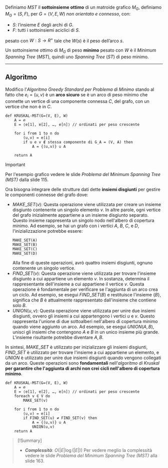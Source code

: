 Definiamo $MST$ il **sottoinsieme ottimo** di un matroide grafico $M_G$, definiamo $M_G = (S, F)$, per $G=(V,E,W)$ *non orientato e connesso*, con:
- $S$: l’insieme $E$ degli archi di $G$.
- $F$: tutti i sottoinsiemi aciclici di $S$.

pesato con $W : S → R^+$ tale che $W(s)$ è il peso dell’arco $s$.

Un sottoinsieme ottimo di $M_G$ di peso **minimo** pesato con $W$ è il *Minimum Spanning Tree* ($MST$), quindi uno *Spanning Tree* ($ST$) di peso minimo.

---
## Algoritmo

Modifico l'*Algoritmo Greedy Standard per Problema di Minimo* stando al fatto che $e_i = (u, v)$ è un **arco sicuro** se è un arco di peso minimo che connette un vertice di una componente connessa $C$, del grafo, con un vertice che non è in $C$.

``` Pseudocodice TI:"KRUSKAL-MST" "FOLD"
def KRUSKAL-MST(G=(V, E), W) 
	A = ∅
	E = ⟨e[1], e[2], …, e[n]⟩ // ordinati per peso crescente
	
	for i from 1 to n do
		(u,v) = e[i]
		if u e v ∉ stessa componente di G_A = (V, A) then
			A = {(u,v)} ∪ A
		
	return A
```

>[!Important]
>Per l'esempio grafico vedere le slide *Problema del Minimum Spanning Tree (MST)* dalla slide $115$.

Ora bisogna integrare delle strutture dati dette **insiemi disgiunti** per gestire le componenti connesse del grafo dove:
- $MAKE\_SET(v)$: Questa operazione viene utilizzata per creare un insieme disgiunto contenente un singolo elemento $v$. In altre parole, ogni vertice del grafo inizialmente appartiene a un insieme disgiunto separato. Questo insieme rappresenta un singolo nodo nell'albero di copertura minimo. Ad esempio, se hai un grafo con i vertici $A$, $B$, $C$, e $D$, l'inizializzazione potrebbe essere:
	```
	MAKE_SET(A) 
	MAKE_SET(B) 
	MAKE_SET(C) 
	MAKE_SET(D)
	```
	Alla fine di queste operazioni, avrò quattro insiemi disgiunti, ognuno contenente un singolo vertice.
- $FIND\_SET(v)$: Questa operazione viene utilizzata per trovare l'insieme disgiunto a cui appartiene un elemento $v$. In sostanza, determina il rappresentante dell'insieme a cui appartiene il vertice $v$. Questa operazione è fondamentale per verificare se l'aggiunta di un arco crea un ciclo. Ad esempio, se esegui $FIND\_SET(B)$ e restituisce l'insieme $\{B\}$, significa che $B$ è attualmente rappresentato dall'insieme che contiene solo $B$.
- $UNION(u, v)$: Questa operazione viene utilizzata per unire due insiemi disgiunti, ovvero gli insiemi a cui appartengono i vertici $u$ e $v$. Questo rappresenta l'unione di due sottoalberi nell'albero di copertura minimo quando viene aggiunto un arco. Ad esempio, se esegui $UNION(A, B)$, unisci gli insiemi che contengono $A$ e $B$ in un unico insieme più grande. L'insieme risultante potrebbe diventare ${A, B}$.

In sintesi, $MAKE\_SET$ è utilizzato per inizializzare gli insiemi disgiunti, $FIND\_SET$ è utilizzato per trovare l'insieme a cui appartiene un elemento, e $UNION$ è utilizzato per unire due insiemi disgiunti quando vengono collegati da un arco. Queste operazioni sono **fondamentali** nell'*algoritmo di Kruskal* **per garantire che l'aggiunta di archi non crei cicli nell'albero di copertura minimo**.

``` Pseudocodice TI:"KRUSKAL-MST" "FOLD"
def KRUSKAL-MST(G=(V, E), W) 
	A = ∅
	E = ⟨e[1], e[2], …, e[n]⟩ // ordinati per peso crescente
	foreach v ∈ V do 
		MAKE_SET(v)
	
	for i from 1 to n do
		(u,v) = e[i]
		if FIND_SET(u) ≠ FIND_SET(v) then
			A = {(u,v)} ∪ A
			UNION(u,v)
	return A
```

> [!Summary]
>- ***Complessità***: $O(|E| \log(|E|))$
>Per vedere meglio la complessità vedere le slide *Problema del Minimum Spanning Tree (MST)* alla slide $163$.
